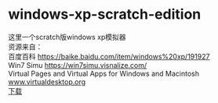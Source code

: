 # windows-xp-scratch-edition
这里一个scratch版windows xp模拟器  
资源来自：   
百度百科 https://baike.baidu.com/item/windows%20xp/191927    
Win7 Simu https://win7simu.visnalize.com/   
Virtual Pages and Virtual Apps for Windows and Macintosh www.virtualdesktop.org   
[下载](/code/index.md "/code/index.md")
